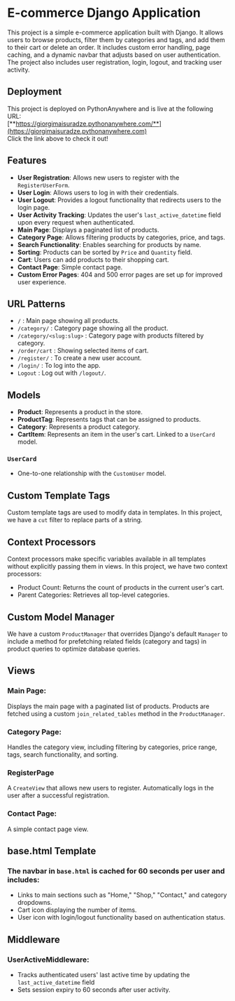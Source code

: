 # E-commerce Django Application

This project is a simple e-commerce application built with Django. It allows users to browse products, filter them by categories and tags, and add them to their cart or delete an order. It includes custom error handling, page caching, and a dynamic navbar that adjusts based on user authentication. The project also includes  user registration, login, logout, and tracking user activity.


## Deployment
This project is deployed on PythonAnywhere and is live at the following URL:  
[**https://giorgimaisuradze.pythonanywhere.com/**](https://giorgimaisuradze.pythonanywhere.com)  
Click the link above to check it out!


## Features
- **User Registration**:  Allows new users to register with the `RegisterUserForm`.
- **User Login**: Allows users to log in with their credentials.
- **User Logout**: Provides a logout functionality that redirects users to the login page.
- **User Activity Tracking**: Updates the user's `last_active_datetime` field upon every request when authenticated.
- **Main Page**: Displays a paginated list of products.
- **Category Page**: Allows filtering products by categories, price, and tags.
- **Search Functionality**: Enables searching for products by name.
- **Sorting**: Products can be sorted by `Price` and `Quantity` field.
- **Cart**: Users can add products to their shopping cart.
- **Contact Page**: Simple contact page.
- **Custom Error Pages**:  404 and 500 error pages are set up for improved user experience.


## URL Patterns

- `/` : Main page showing all products.
- `/category/` : Category page showing all the product.
- `/category/<slug:slug>` : Category page with products filtered by category.
- `/order/cart` : Showing selected items of cart.
- `/register/` : To create a new user account.
- `/login/` :  To log into the app.
- `Logout` : Log out with `/logout/`.


## Models

- **Product**: Represents a product in the store.
- **ProductTag**: Represents tags that can be assigned to products.
- **Category**: Represents a product category.
- **CartItem**: Represents an item in the user's cart. Linked to a `UserCard` model.

### `UserCard`
- One-to-one relationship with the `CustomUser` model.

## Custom Template Tags
Custom template tags are used to modify data in templates. In this project, we have a `cut` filter to replace parts of a string.

## Context Processors
Context processors make specific variables available in all templates without explicitly passing them in views. In this project, we have two context processors:

- Product Count: Returns the count of products in the current user's cart.
- Parent Categories: Retrieves all top-level categories.

## Custom Model Manager
We have a custom `ProductManager` that overrides Django's default `Manager` to include a method for prefetching related fields (category and tags) in product queries to optimize database queries.

## Views

### Main Page:
Displays the main page with a paginated list of products. Products are fetched using a custom `join_related_tables` method in the `ProductManager`.

### Category Page:
Handles the category view, including filtering by categories, price range, tags, search functionality, and sorting.

### RegisterPage
A `CreateView` that allows new users to register. Automatically logs in the user after a successful registration.

### Contact Page:
A simple contact page view.


## base.html Template

### The navbar in `base.html` is cached for 60 seconds per user and includes:

- Links to main sections such as "Home," "Shop," "Contact," and category dropdowns.
- Cart icon displaying the number of items.
- User icon with login/logout functionality based on authentication status.

## Middleware

### UserActiveMiddleware:
 
- Tracks authenticated users' last active time by updating the `last_active_datetime` field
- Sets session expiry to 60 seconds after user activity.
